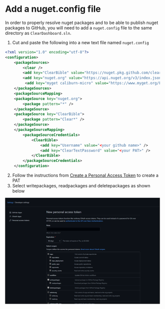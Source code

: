 # Add a nuget.config file

In order to properly resolve nuget packages and to be able to publish nuget packages to GitHub,
you will need to add a `nuget.config` file to the same directory as `ClearDashboard.sln`.

1.  Cut and paste the following into a new text file named `nuget.config`

``` XML
<?xml version="1.0" encoding="utf-8"?>
<configuration>
    <packageSources>
        <clear />
        <add key="ClearBible" value="https://nuget.pkg.github.com/clear-bible/index.json" />
        <add key="nuget.org" value="https://api.nuget.org/v3/index.json" />
         <add key="myget caliburn-micro" value="https://www.myget.org/F/caliburn-micro-builds/api/v3/index.json" />
    </packageSources>
    <packageSourceMapping>
    <packageSource key="nuget.org">
        <package pattern="*" />
    </packageSource>
    <packageSource key="ClearBible">
        <package pattern="Clear*" />
    </packageSource>
    </packageSourceMapping>
        <packageSourceCredentials>
            <ClearBible>
                <add key="Username" value="<your github name>" />
                <add key="ClearTextPassword" value="<your PAT>" />
            </ClearBible>
        </packageSourceCredentials>
    </configuration>
```

2. Follow the instructions from [Create a Personal Access Token](https://docs.github.com/en/authentication/keeping-your-account-and-data-secure/creating-a-personal-access-token) to create a PAT
3. Select writepackages, readpackages and deletepackages as shown below

![GitHub PAT](documentation-images/GithubNugetPat.png)